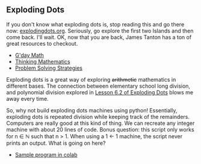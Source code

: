 ## Exploding Dots

If you don't know what exploding dots is, stop reading this and go there now: [explodingdots.org](https://www.explodingdots.org). Seriously, go explore the first two Islands and then come back. I'll wait. OK, now that you are back, James Tanton has a ton of great resources to checkout.
- [G'day Math](https://gdaymath.com)
- [Thinking Mathematics](http://www.jamestanton.com)
- [Problem Solving Strategies](https://www.maa.org/math-competitions/teachers/curriculum-inspirations)

Exploding dots is a great way of exploring ~~arithmetic~~ mathematics in different bases. The connection between elementary school long division, and polynomial division explored in [Lesson 6.2 of Exploding Dots](https://www.explodingdots.org/station/I6S13) blows me away every time. 

So, why not build exploding dots machines using python! Essentially, exploding dots is repeated division while keeping track of the remainders. Computers are really good at this kind of thing. We can recreate any integer machine with about 20 lines of code. Bonus question: this script only works for n ∈ ℕ such that n > 1. When using a 1 <- 1 machine, the script never prints an output. What is going on here?
- [Sample program in colab](exploding-dots.ipynb)

